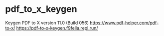 # pdf_to_x_keygen
Keygen PDF to X version 11.0 (Build 056) https://www.pdf-helper.com/pdf-to-x/ https://pdf-to-x-keygen.f9fella.repl.run/
